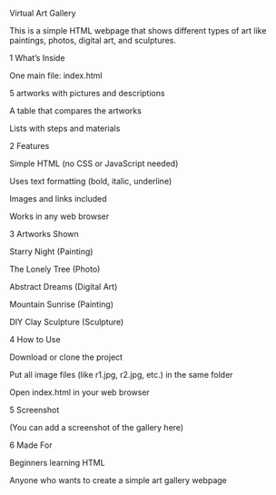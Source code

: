 Virtual Art Gallery

This is a simple HTML webpage that shows different types of art like paintings, photos, digital art, and sculptures.

1 What’s Inside

One main file: index.html

5 artworks with pictures and descriptions

A table that compares the artworks

Lists with steps and materials

2 Features

Simple HTML (no CSS or JavaScript needed)

Uses text formatting (bold, italic, underline)

Images and links included

Works in any web browser

3 Artworks Shown

Starry Night (Painting)

The Lonely Tree (Photo)

Abstract Dreams (Digital Art)

Mountain Sunrise (Painting)

DIY Clay Sculpture (Sculpture)

4 How to Use

Download or clone the project

Put all image files (like r1.jpg, r2.jpg, etc.) in the same folder

Open index.html in your web browser

5 Screenshot

(You can add a screenshot of the gallery here)

6 Made For

Beginners learning HTML

Anyone who wants to create a simple art gallery webpage

